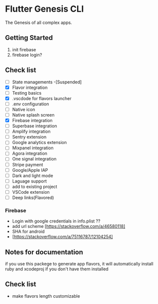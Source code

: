 # Flutter Genesis CLI

The Genesis of all complex apps.

## Getting Started

1. init firebase 
2. firebase login?


## Check list
- [ ] State managements -[Suspended]
- [x] Flavor integration
- [ ] Testing basics
- [x] .vscdode for flavors launcher
- [ ] .env configuration
- [ ] Native icon
- [ ] Native splash screen
- [x] Firebase integration
- [ ] Superbase integration
- [ ] Amplify integration
- [ ] Sentry extension
- [ ] Google analytics extension
- [ ] Mixpanel integration
- [ ] Agora integration
- [ ] One signal integration
- [ ] Stripe payment
- [ ] Google/Apple IAP 
- [ ] Dark and light mode
- [ ] Laguage support
- [ ] add to existing project
- [ ] VSCode extension
- [ ] Deep links(Flavored)

### Firebase
- Login with google credentials in info.plist ??
- add url scheme [https://stackoverflow.com/a/46580118]
- SHA for android 
- [https://stackoverflow.com/a/75116787/12104254]

## Notes for documentation

if you use this packege to generate app flavors, it will automatically install ruby and xcodeproj if you don't have them installed

## Check list
- make flavors length customizable